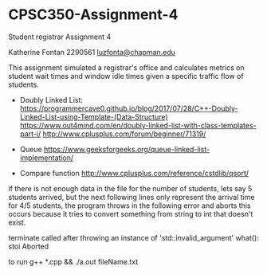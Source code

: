 # CPSC350-Assignment-4
Student registrar
Assignment 4

Katherine Fontan
2290561
luzfonta@chapman.edu

This assignment simulated a registrar's office and calculates metrics on student wait times and window idle times given a specific traffic flow of students.

- Doubly Linked List:
https://programmercave0.github.io/blog/2017/07/28/C++-Doubly-Linked-List-using-Template-(Data-Structure)
https://www.out4mind.com/en/doubly-linked-list-with-class-templates-part-i/
http://www.cplusplus.com/forum/beginner/71319/

- Queue
https://www.geeksforgeeks.org/queue-linked-list-implementation/

- Compare function
http://www.cplusplus.com/reference/cstdlib/qsort/

if there is not enough data in the file for the number of students, lets say 5 students arrived, but the next following lines only represent the arrival time for 4/5 students, the program throws in the following error and aborts this occurs because it tries to convert something from string to int that doesn't exist.

terminate called after throwing an instance of 'std::invalid_argument'
  what():  stoi
Aborted


to run g++ *.cpp && ./a.out fileName.txt
